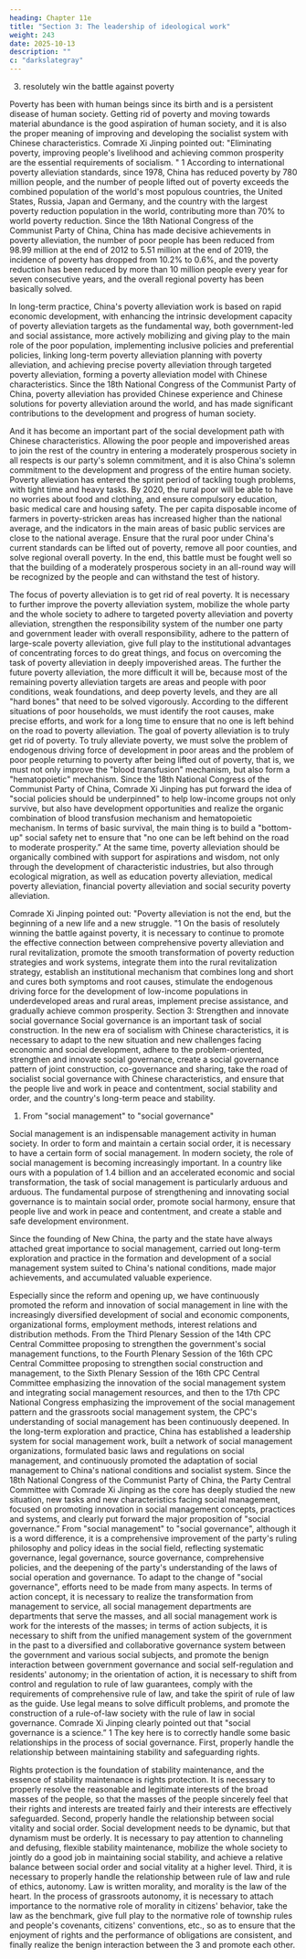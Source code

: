 ```yaml
---
heading: Chapter 11e
title: "Section 3: The leadership of ideological work"
weight: 243
date: 2025-10-13
description: ""
c: "darkslategray"
---
```



3. resolutely win the battle against poverty

Poverty has been with human beings since its birth and is a persistent disease of human society.
Getting rid of poverty and moving towards material abundance is the good aspiration of human
society, and it is also the proper meaning of improving and developing the socialist system with
Chinese characteristics. Comrade Xi Jinping pointed out: "Eliminating poverty, improving people's
livelihood and achieving common prosperity are the essential requirements of socialism. " 1
According to international poverty alleviation standards, since 1978, China has reduced poverty by
780 million people, and the number of people lifted out of poverty exceeds the combined population
of the world's most populous countries, the United States, Russia, Japan and Germany, and the
country with the largest poverty reduction population in the world, contributing more than 70% to
world poverty reduction. Since the 18th National Congress of the Communist Party of China, China
has made decisive achievements in poverty alleviation, the number of poor people has been reduced
from 98.99 million at the end of 2012 to 5.51 million at the end of 2019, the incidence of poverty
has dropped from 10.2% to 0.6%, and the poverty reduction has been reduced by more than 10
million people every year for seven consecutive years, and the overall regional poverty has been
basically solved.

In long-term practice, China's poverty alleviation work is based on rapid economic development,
with enhancing the intrinsic development capacity of poverty alleviation targets as the fundamental
way, both government-led and social assistance, more actively mobilizing and giving play to the
main role of the poor population, implementing inclusive policies and preferential policies, linking
long-term poverty alleviation planning with poverty alleviation, and achieving precise poverty
alleviation through targeted poverty alleviation, forming a poverty alleviation model with Chinese
characteristics. Since the 18th National Congress of the Communist Party of China, poverty
alleviation has provided Chinese experience and Chinese solutions for poverty alleviation around
the world, and has made significant contributions to the development and progress of human society.

And it has become an important part of the social development path with Chinese characteristics.
Allowing the poor people and impoverished areas to join the rest of the country in entering a
moderately prosperous society in all respects is our party's solemn commitment, and it is also China's
solemn commitment to the development and progress of the entire human society. Poverty
alleviation has entered the sprint period of tackling tough problems, with tight time and heavy tasks.
By 2020, the rural poor will be able to have no worries about food and clothing, and ensure
compulsory education, basic medical care and housing safety. The per capita disposable income of
farmers in poverty-stricken areas has increased higher than the national average, and the indicators
in the main areas of basic public services are close to the national average. Ensure that the rural poor
under China's current standards can be lifted out of poverty, remove all poor counties, and solve
regional overall poverty. In the end, this battle must be fought well so that the building of a
moderately prosperous society in an all-round way will be recognized by the people and can
withstand the test of history.

The focus of poverty alleviation is to get rid of real poverty. It is necessary to further improve the
poverty alleviation system, mobilize the whole party and the whole society to adhere to targeted
poverty alleviation and poverty alleviation, strengthen the responsibility system of the number one
party and government leader with overall responsibility, adhere to the pattern of large-scale poverty
alleviation, give full play to the institutional advantages of concentrating forces to do great things,
and focus on overcoming the task of poverty alleviation in deeply impoverished areas. The further
the future poverty alleviation, the more difficult it will be, because most of the remaining poverty
alleviation targets are areas and people with poor conditions, weak foundations, and deep poverty
levels, and they are all "hard bones" that need to be solved vigorously. According to the different
situations of poor households, we must identify the root causes, make precise efforts, and work for
a long time to ensure that no one is left behind on the road to poverty alleviation.
The goal of poverty alleviation is to truly get rid of poverty. To truly alleviate poverty, we must
solve the problem of endogenous driving force of development in poor areas and the problem of
poor people returning to poverty after being lifted out of poverty, that is, we must not only improve
the "blood transfusion" mechanism, but also form a "hematopoietic" mechanism. Since the 18th
National Congress of the Communist Party of China, Comrade Xi Jinping has put forward the idea
of "social policies should be underpinned" to help low-income groups not only survive, but also
have development opportunities and realize the organic combination of blood transfusion
mechanism and hematopoietic mechanism. In terms of basic survival, the main thing is to build a
"bottom-up" social safety net to ensure that "no one can be left behind on the road to moderate
prosperity.” At the same time, poverty alleviation should be organically combined with support for
aspirations and wisdom, not only through the development of characteristic industries, but also
through ecological migration, as well as education poverty alleviation, medical poverty alleviation,
financial poverty alleviation and social security poverty alleviation.

Comrade Xi Jinping pointed out: "Poverty alleviation is not the end, but the beginning of a new life
and a new struggle. "1 On the basis of resolutely winning the battle against poverty, it is necessary
to continue to promote the effective connection between comprehensive poverty alleviation and
rural revitalization, promote the smooth transformation of poverty reduction strategies and work
systems, integrate them into the rural revitalization strategy, establish an institutional mechanism
that combines long and short and cures both symptoms and root causes, stimulate the endogenous
driving force for the development of low-income populations in underdeveloped areas and rural
areas, implement precise assistance, and gradually achieve common prosperity.
Section 3: Strengthen and innovate social governance
Social governance is an important task of social construction. In the new era of socialism with
Chinese characteristics, it is necessary to adapt to the new situation and new challenges facing
economic and social development, adhere to the problem-oriented, strengthen and innovate social
governance, create a social governance pattern of joint construction, co-governance and sharing,
take the road of socialist social governance with Chinese characteristics, and ensure that the people
live and work in peace and contentment, social stability and order, and the country's long-term peace
and stability.

1. From "social management" to "social governance"

Social management is an indispensable management activity in human society. In order to form and
maintain a certain social order, it is necessary to have a certain form of social management. In
modern society, the role of social management is becoming increasingly important. In a country like
ours with a population of 1.4 billion and an accelerated economic and social transformation, the task
of social management is particularly arduous and arduous. The fundamental purpose of
strengthening and innovating social governance is to maintain social order, promote social harmony,
ensure that people live and work in peace and contentment, and create a stable and safe development
environment.

Since the founding of New China, the party and the state have always attached great importance to
social management, carried out long-term exploration and practice in the formation and
development of a social management system suited to China's national conditions, made major
achievements, and accumulated valuable experience.

Especially since the reform and opening up, we have continuously promoted the reform and
innovation of social management in line with the increasingly diversified development of social and
economic components, organizational forms, employment methods, interest relations and
distribution methods. From the Third Plenary Session of the 14th CPC Central Committee proposing
to strengthen the government's social management functions, to the Fourth Plenary Session of the
16th CPC Central Committee proposing to strengthen social construction and management, to the
Sixth Plenary Session of the 16th CPC Central Committee emphasizing the innovation of the social
management system and integrating social management resources, and then to the 17th CPC
National Congress emphasizing the improvement of the social management pattern and the
grassroots social management system, the CPC's understanding of social management has been
continuously deepened. In the long-term exploration and practice, China has established a leadership
system for social management work, built a network of social management organizations,
formulated basic laws and regulations on social management, and continuously promoted the
adaptation of social management to China's national conditions and socialist system.
Since the 18th National Congress of the Communist Party of China, the Party Central Committee
with Comrade Xi Jinping as the core has deeply studied the new situation, new tasks and new
characteristics facing social management, focused on promoting innovation in social management
concepts, practices and systems, and clearly put forward the major proposition of "social
governance.” From "social management" to "social governance", although it is a word difference, it
is a comprehensive improvement of the party's ruling philosophy and policy ideas in the social field,
reflecting systematic governance, legal governance, source governance, comprehensive policies,
and the deepening of the party's understanding of the laws of social operation and governance.
To adapt to the change of "social governance", efforts need to be made from many aspects. In terms
of action concept, it is necessary to realize the transformation from management to service, all social
management departments are departments that serve the masses, and all social management work is
work for the interests of the masses; in terms of action subjects, it is necessary to shift from the
unified management system of the government in the past to a diversified and collaborative
governance system between the government and various social subjects, and promote the benign
interaction between government governance and social self-regulation and residents' autonomy; in
the orientation of action, it is necessary to shift from control and regulation to rule of law guarantees,
comply with the requirements of comprehensive rule of law, and take the spirit of rule of law as the
guide. Use legal means to solve difficult problems, and promote the construction of a rule-of-law
society with the rule of law in social governance.
Comrade Xi Jinping clearly pointed out that "social governance is a science.” 1 The key here is to
correctly handle some basic relationships in the process of social governance. First, properly handle
the relationship between maintaining stability and safeguarding rights.

Rights protection is the foundation of stability maintenance, and the essence of stability maintenance
is rights protection. It is necessary to properly resolve the reasonable and legitimate interests of the
broad masses of the people, so that the masses of the people sincerely feel that their rights and
interests are treated fairly and their interests are effectively safeguarded. Second, properly handle
the relationship between social vitality and social order. Social development needs to be dynamic,
but that dynamism must be orderly. It is necessary to pay attention to channeling and defusing,
flexible stability maintenance, mobilize the whole society to jointly do a good job in maintaining
social stability, and achieve a relative balance between social order and social vitality at a higher
level. Third, it is necessary to properly handle the relationship between rule of law and rule of ethics,
autonomy. Law is written morality, and morality is the law of the heart. In the process of grassroots
autonomy, it is necessary to attach importance to the normative role of morality in citizens' behavior,
take the law as the benchmark, give full play to the normative role of township rules and people's
covenants, citizens' conventions, etc., so as to ensure that the enjoyment of rights and the
performance of obligations are consistent, and finally realize the benign interaction between the 3 and promote each other.
